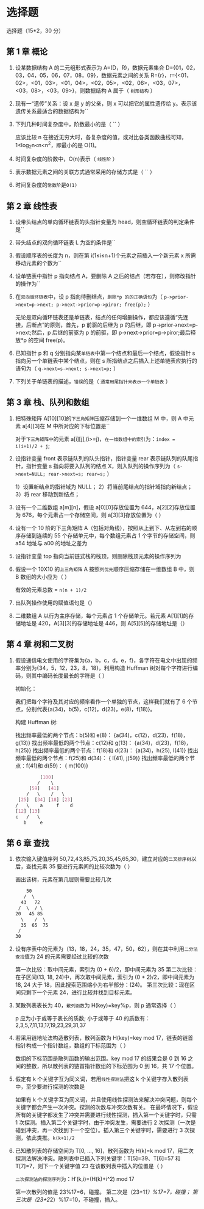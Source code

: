 # 选择题

选择题（15\*2，30 分）

## 第 1 章 概论

1. 设某数据结构 A 的二元组形式表示为 A=(D，R)，数据元素集合 D={01，02，03，04，05，06，07，08，09}，数据元素之间的关系 R={r}，r={<01，02>，<01，03>，<01，04>，<02，05>，<02，06>，<03，07>，<03，08>，<03，09>}，则数据结构 A 属于（ `树形结构` ）

2. 现有一“遗传”关系：设 x 是 y 的父亲，则 x 可以把它的属性遗传给 y。表示该遗传关系最适合的数据结构为``

3. 下列几种时间复杂度中，阶数最小的是（ `` ）

   应该比较 n 在接近无穷大时，各复杂度的值，或对比各类函数曲线可知，1&lt;log<sub>2</sub>n&lt;n&lt;n<sup>2</sup>，即最小的是 O(1)。

4. 时间复杂度的阶数中，O(n)表示（ `线性阶` ）
5. 表示数据元素之间的关联方式通常采用的存储方式是（ `` ）
6. 时间复杂度的`常数阶`是`O(1)`

## 第 2 章 线性表

1. 设带头结点的单向循环链表的头指针变量为 head，则空循环链表的判定条件是``
2. 带头结点的双向循环链表 L 为空的条件是``
3. 假设顺序表的长度为 n，则在第 i(1≤i≤n+1)个元素之前插入一个新元素 x 所需移动元素的个数为``
4. 设单链表中指针 p 指向结点 A，要删除 A 之后的结点（若存在），则修改指针的操作为``
5. 在`双向循环链表`中，设 p 指向待删结点，`删除*p 的的正确语句`为（ `p->prior->next=p->next; p->next->prior=p->piror; free(p);` ）

   无论是双向循环链表还是单链表，结点的任何增删操作，都应该遵循“先连接，后断点”的原则，首先，p 前驱的后继为 p 的后继，即 p->prior->next=p->next;然后，p 后继的前驱为 p 的前驱，即 p->next->prior=p->piror;最后释放\*p 的空间 free(p)。

6. 已知指针 p 和 q 分别指向某`单链表`中第一个结点和最后一个结点，假设指针 s 指向另一个单链表中某个结点，则在 s 所指结点之后插入上述单链表应执行的语句为（ `q->next=s->next; s->next=p;` ）
7. 下列关于单链表的描述，`错误`的是（ `通常用尾指针来表示一个单链表` ）

## 第 3 章 栈、队列和数组

1. 把特殊矩阵 A[10][10]的`下三角矩阵`压缩存储到一个一维数组 M 中，则 A 中元素 a[4][3]在 M 中所对应的下标位置是``

   对于`下三角矩阵中`的元素 a[i][j],(i>=j)，`在一维数组中的索引`为：`index = i(i+1)/2 + j`;

2. 设指针变量 front 表示链队列的队头指针，指针变量 rear 表示链队列的队尾指针，指针变量 s 指向将要入队列的结点 X，则入队列的操作序列为（ `s->next=NULL; rear->next=s; rear=s;` ）

   1）设置新结点的指针域为 NULL； 2）将当前尾结点的指针域指向新结点； 3）将 rear 移动到新结点；

3. 设有一个二维数组 a[m][n]，假设 a[0][0]存放位置为 644，a[2][2]存放位置为 676，每个元素占一个存储空间，则 a[3][3]存放位置为（ ）
4. 设有一个 10 阶的下三角矩阵 A（包括对角线），按照从上到下、从左到右的顺序存储到连续的 55 个存储单元中，每个数组元素占 1 个字节的存储空间，则 a54 地址与 a00 的地址之差为
5. 设指针变量 top 指向当前链式栈的栈顶，则删除栈顶元素的操作序列为
6. 假设一个 10X10 的`上三角矩阵` A 按照`列优先`顺序压缩存储在一维数组 B 中，则 B 数组的大小应为（ ）

   有效的元素总数 = `n(n + 1)/2`

7. 出队列操作使用的赋值语句是（）
8. 二维数组 A 以行为主序存储，每个元素占 1 个存储单元。若元素 A[1][1]的存储地址是 420，A[3][3]的存储地址是 446，则 A[5][5]的存储地址是（）

## 第 4 章 树和二叉树

1. 假设通信电文使用的字符集为{a，b，c，d，e，f}，各字符在电文中出现的频率分别为{34，5，12，23，8，18}，利用构造 Huffman 树对每个字符进行编码，则其中编码长度最长的字符是（ ）

   初始化：

   我们把每个字符及其对应的频率看作一个单独的节点，这样我们就有了 6 个节点，分别代表{a(34)，b(5)，c(12)，d(23)，e(8)，f(18)}。

   构建 Huffman 树:

   找出频率最低的两个节点：b(5)和 e(8)： {a(34)，c(12)，d(23)，f(18)，g(13)}
   找出频率最低的两个节点：c(12)和 g(13)： {a(34)，d(23)，f(18)，h(25)}
   找出频率最低的两个节点：f(18)和 d(23)： {a(34)，h(25), I(41)}
   找出频率最低的两个节点：f(25)和 d(34)： { I(41), j(59)}
   找出频率最低的两个节点：f(41)和 d(59)： { m(100)}

   ```css
            [100]
           /    \
        [59]   [41]
       /   \    /   \
    [25]  [34] [18] [23]
   /   \    a     f    d
   [12] [13]
   c   /   \
      b     e
   ```

## 第 6 章 查找

1. 依次输入键值序列 50,72,43,85,75,20,35,45,65,30，建立对应的`二叉排序树`以后，查找元素 35 要进行元素间的比较次数为（ ）

   画出该树，元素在第几层则需要比较几次

   ```css
       50
      /  \
     43   72
    /  \  / \
   20   45 85
     \    /  \
     35  65  75
    /
   30
   ```

2. 设有序表中的元素为（13，18，24，35，47，50，62），则在其中利用`二分法查找`值为 24 的元素需要经过比较的次数

   第一次比较：取中间元素，索引为 (0 + 6)/2，即中间元素为 35
   第二次比较：在子区间(13, 18, 24)中，再次取中间元素，索引为 (0 + 2)/2，即中间元素为 18, 24 大于 18，因此搜索范围缩小为右半部分：(24)。
   第三次比较：现在区间只剩下一个元素 24，进行比较并找到目标元素。

3. 某散列表表长为 40，`散列函数`为 H(key)=key%p，则 p 通常选择（ ）

   p 应为小于或等于表长的质数;
   小于或等于 40 的质数有： 2,3,5,7,11,13,17,19,23,29,31,37

4. 若采用链地址法构造散列表，散列函数为 H(key)=key mod 17，链表的链首指针构成一个指针数组，数组的下标范围为（ ）

   数组的下标范围是散列函数的输出范围。key mod 17 的结果会是 0 到 16 之间的整数，所以散列表的链首指针数组的下标范围为 0 到 16，共 17 个位置。

5. 假定有 k 个关键字互为同义词，若用`线性探测法`把这 k 个关键字存入散列表中，至少要进行探测的次数是

   如果有 k 个关键字互为同义词，并且使用线性探测法来解决冲突问题，则每个关键字都会产生一次冲突。探测的次数与冲突次数有关。
   在最坏情况下，假设所有的关键字都发生了冲突并需要进行线性探测，插入第一个关键字时，只需 1 次探测。插入第二个关键字时，由于冲突发生，需要进行 2 次探测（一次是碰到冲突，再一次找到下一个空位）。插入第三个关键字时，需要进行 3 次探测，依此类推。`k(k+1)/2`

6. 已知散列表的存储空间为 T[0, …, 16]，散列函数为 H(k)=k mod 17，用二次探测法解决冲突。散列表中已插入下列关键字：T[5]=39、T[6]=57 和 T[7]=7，则下一个关键字值 23 在该散列表中插入的位置是（ ）

   `二次探测法的探测序列`为：H′(k,i)=(H(k)+i^2) mod 17

   第一次散列的值是 23%17=6，碰撞。
   第二次是（23+1*1）%17=7，碰撞；
   第三次是（23+2*2）%17=10，不碰撞，插入。
